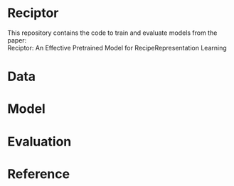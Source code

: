 # Reciptor
This repository contains the code to train and evaluate models from the paper:  
Reciptor: An Effective Pretrained Model for RecipeRepresentation Learning

# Data

# Model

# Evaluation

# Reference